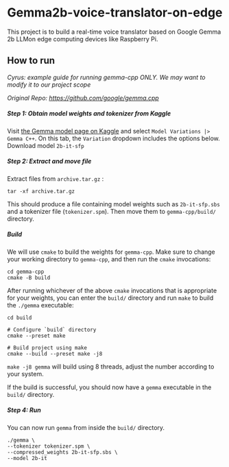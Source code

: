 # Gemma2b-voice-translator-on-edge

This project is to build a real-time voice translator based on Google Gemma 2b LLMon edge computing devices like Raspberry Pi. 





## How to run

*Cyrus: example guide for running gemma-cpp ONLY. We may want to modify it to our project scope*

*Original Repo: https://github.com/google/gemma.cpp*

##### Step 1: Obtain model weights and tokenizer from Kaggle

Visit [the Gemma model page on Kaggle](https://www.kaggle.com/models/google/gemma/frameworks/gemmaCpp) and select `Model Variations |> Gemma C++`. On this tab, the `Variation` dropdown includes the options below. Download model `2b-it-sfp` 

##### Step 2: Extract and move file

Extract files from `archive.tar.gz` :

```
tar -xf archive.tar.gz
```

This should produce a file containing model weights such as `2b-it-sfp.sbs` and a tokenizer file (`tokenizer.spm`). Then move them to `gemma-cpp/build/` directory.

##### Build

We will use `cmake` to build the weights for `gemma-cpp`. Make sure to change your working directory to `gemma-cpp`, and then run the `cmake` invocations:

```
cd gemma-cpp
cmake -B build
```

After running whichever of the above `cmake` invocations that is appropriate for your weights, you can enter the `build/` directory and run `make` to build the `./gemma` executable:

```
cd build

# Configure `build` directory
cmake --preset make

# Build project using make
cmake --build --preset make -j8
```

`make -j8 gemma` will build using 8 threads, adjust the number according to your system.

If the build is successful, you should now have a `gemma` executable in the `build/` directory.

##### Step 4: Run

You can now run `gemma` from inside the `build/` directory.

```
./gemma \
--tokenizer tokenizer.spm \
--compressed_weights 2b-it-sfp.sbs \
--model 2b-it
```